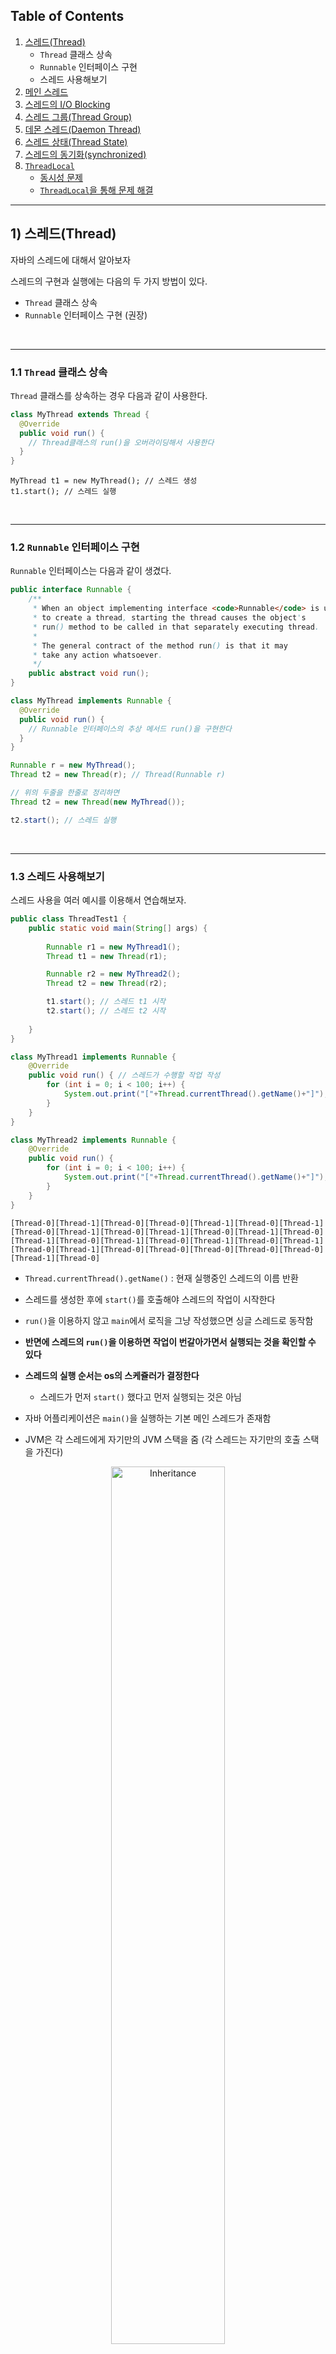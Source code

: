 ## Table of Contents

1. [스레드(Thread)](https://github.com/seungki1011/Data-Engineering/tree/main/java/(023)%20Thread)
   * `Thread` 클래스 상속
   * `Runnable` 인터페이스 구현
   * 스레드 사용해보기
2. [메인 스레드](https://github.com/seungki1011/Data-Engineering/tree/main/java/(023)%20Thread#2-%EB%A9%94%EC%9D%B8-%EC%8A%A4%EB%A0%88%EB%93%9Cmain-thread)
3. [스레드의 I/O Blocking](https://github.com/seungki1011/Data-Engineering/tree/main/java/(023)%20Thread#3-%EC%8A%A4%EB%A0%88%EB%93%9C%EC%9D%98-io-blocking)
4. [스레드 그룹(Thread Group)](https://github.com/seungki1011/Data-Engineering/tree/main/java/(023)%20Thread#4-%EC%8A%A4%EB%A0%88%EB%93%9C-%EA%B7%B8%EB%A3%B9thread-group)
5. [데몬 스레드(Daemon Thread)](https://github.com/seungki1011/Data-Engineering/tree/main/java/(023)%20Thread#5-%EB%8D%B0%EB%AA%AC-%EC%8A%A4%EB%A0%88%EB%93%9Cdaemon-thread)
6. [스레드 상태(Thread State)](https://github.com/seungki1011/Data-Engineering/tree/main/java/(023)%20Thread#6-%EC%8A%A4%EB%A0%88%EB%93%9C%EC%9D%98-%EC%83%81%ED%83%9Cthread-state)
7. [스레드의 동기화(synchronized)](https://github.com/seungki1011/Data-Engineering/tree/main/java/(023)%20Thread#7-%EC%8A%A4%EB%A0%88%EB%93%9C%EC%9D%98-%EB%8F%99%EA%B8%B0%ED%99%94-synchronized)
8. [`ThreadLocal`]()
   * [동시성 문제]()
   * [`ThreadLocal`을 통해 문제 해결]()

---

## 1) 스레드(Thread)

자바의 스레드에 대해서 알아보자

스레드의 구현과 실행에는 다음의 두 가지 방법이 있다.

* `Thread` 클래스 상속
* `Runnable` 인터페이스 구현 (권장)

<br>

---

### 1.1 `Thread` 클래스 상속

`Thread` 클래스를 상속하는 경우 다음과 같이 사용한다.

```java
class MyThread extends Thread {
  @Override
  public void run() {
    // Thread클래스의 run()을 오버라이딩해서 사용한다
  }
}
```

```
MyThread t1 = new MyThread(); // 스레드 생성
t1.start(); // 스레드 실행
```

<br>

---

### 1.2 `Runnable` 인터페이스 구현

`Runnable` 인터페이스는 다음과 같이 생겼다.

```java
public interface Runnable {
    /**
     * When an object implementing interface <code>Runnable</code> is used
     * to create a thread, starting the thread causes the object's
     * run() method to be called in that separately executing thread.
     * 
     * The general contract of the method run() is that it may
     * take any action whatsoever.
     */
    public abstract void run();
}
```

```java
class MyThread implements Runnable {
  @Override
  public void run() {
    // Runnable 인터페이스의 추상 메서드 run()을 구현한다
  }
}
```

```java
Runnable r = new MyThread();
Thread t2 = new Thread(r); // Thread(Runnable r)

// 위의 두줄을 한줄로 정리하면
Thread t2 = new Thread(new MyThread());

t2.start(); // 스레드 실행
```

<br>

---

### 1.3 스레드 사용해보기

스레드 사용을 여러 예시를 이용해서 연습해보자.

```java
public class ThreadTest1 {
    public static void main(String[] args) {
      
        Runnable r1 = new MyThread1();
        Thread t1 = new Thread(r1);

        Runnable r2 = new MyThread2();
        Thread t2 = new Thread(r2);

        t1.start(); // 스레드 t1 시작
        t2.start(); // 스레드 t2 시작
				
    }
}

class MyThread1 implements Runnable {
    @Override
    public void run() { // 스레드가 수행할 작업 작성
        for (int i = 0; i < 100; i++) {
            System.out.print("["+Thread.currentThread().getName()+"]");
        }
    }
}

class MyThread2 implements Runnable {
    @Override
    public void run() {
        for (int i = 0; i < 100; i++) {
            System.out.print("["+Thread.currentThread().getName()+"]");
        }
    }
}
```

```
[Thread-0][Thread-1][Thread-0][Thread-0][Thread-1][Thread-0][Thread-1][Thread-0][Thread-1][Thread-0][Thread-1][Thread-0][Thread-1][Thread-0][Thread-1][Thread-0][Thread-1][Thread-0][Thread-1][Thread-0][Thread-1][Thread-0][Thread-1][Thread-0][Thread-0][Thread-0][Thread-0][Thread-0][Thread-1][Thread-0]
```

* `Thread.currentThread().getName()` : 현재 실행중인 스레드의 이름 반환
* 스레드를 생성한 후에 `start()`를 호출해야 스레드의 작업이 시작한다
* `run()`을 이용하지 않고 `main`에서 로직을 그냥 작성했으면 싱글 스레드로 동작함
* **반면에 스레드의 `run()`을 이용하면 작업이 번갈아가면서 실행되는 것을 확인할 수 있다**



* **스레드의 실행 순서는 os의 스케쥴러가 결정한다**
  * 스레드가 먼저 `start()` 했다고 먼저 실행되는 것은 아님



* 자바 어플리케이션은 `main()`을 실행하는 기본 메인 스레드가 존재함
* JVM은 각 스레드에게 자기만의 JVM 스택을 줌 (각 스레드는 자기만의 호출 스택을 가진다)



<p align="center">   <img src="img/threadstack.png" alt="Inheritance" style="width: 60%;"> </p>

<p align='center'>https://medium.com/@Ravjan/java-threads-part-1-basics-5a131943979d</p>

<br>

---

## 2) 메인 스레드(Main Thread)

메인 스레드는 `main()`의 코드를 수행하는 스레드

자바에서 스레드는 두 가지로 나눌 수 있다

* 사용자 스레드(user thread) : 어플리케이션이 동작하도록 하는 스레드
  * 메인 스레드는 사용자 스레드에 해당한다
  * 모든 사용자 스레드가 종료되면 프로그램(JVM)도 종료된다
  * 메인 스레드가 종료되도 다른 사용자 스레드가 살아있으면 프로그램도 살아있음



* 데몬 스레드(daemon thread) : 보조 역할을 하는 스레드
  * 가비지 컬렉션과 같은 보조 역할을 백그라운드에서 하는 스레드

<br>

코드로 살펴보자.

```java
public class ThreadTest2 {

    static long startTime = 0;

    public static void main(String[] args) {

        Thread t1 = new Thread(new MyThread1());
        Thread t2 = new Thread(new MyThread2());

        t1.start();
        t2.start();
        startTime = System.currentTimeMillis();

        System.out.println();
        System.out.println("Total task time : "+ (System.currentTimeMillis()-startTime));
    } // main 스레드
}
```

```
[Thread-1]Total task time : 0
[Thread-0][Thread-1][Thread-0][Thread-1][Thread-1][Thread-0][Thread-1][Thread-0][Thread-1][Thread-1][Thread-0][Thread-1][Thread-0][Thread-1][Thread-0][Thread-1][Thread-0][Thread-1][Thread-0][Thread-1][Thread-1][Thread-0][Thread-1][Thread-1][Thread-0][Thread-0][Thread-1][Thread-0][Thread-1][Thread-1][Thread-1][Thread-1][Thread-1][Thread-0][Thread-0][Thread-0][Thread-1][Thread-0][Thread-1][Thread-0][Thread-1][Thread-0][Thread-0][Thread-0][Thread-1][Thread-0][Thread-1][Thread-1][Thread-1][Thread-1][Thread-1]
```

* 메인 스레드가 초반에 끝나버리는 것을 확인 가능 → 메인 스레드는 스레드 `t1`, `t2`를 시작하고 할일이 없으니깐 종료

<br>

```java
public class ThreadTest2 {

    static long startTime = 0;

    public static void main(String[] args) {

        Thread t1 = new Thread(new MyThread1());
        Thread t2 = new Thread(new MyThread2());

        t1.start();
        t2.start();
        startTime = System.currentTimeMillis();

        try {
            t1.join(); // main 스레드가 t1의 작업이 끝날 때까지 기다린다
            t2.join(); // main 스레드가 t2의 작업이 끝날 때까지 기다린다
        } catch (InterruptedException e) {}

        System.out.println();
        System.out.println("Total task time : "+ (System.currentTimeMillis()-startTime));
    } // main 스레드
}
```

```
[Thread-1][Thread-1][Thread-1][Thread-1][Thread-1][Thread-1][Thread-1][Thread-1][Thread-1][Thread-1][Thread-1][Thread-1][Thread-1][Thread-1][Thread-1][Thread-0][Thread-0][Thread-0][Thread-1][Thread-1][Thread-1][Thread-1][Thread-1][Thread-1][Thread-1][Thread-1][Thread-1][Thread-1][Thread-1][Thread-1][Thread-0][Thread-0][Thread-0][Thread-0][Thread-0][Thread-0][Thread-0][Thread-0][Thread-0][Thread-0][Thread-0][Thread-0][Thread-0][Thread-0][Thread-0][Thread-0][Thread-0][Thread-0][Thread-0][Thread-0][Thread-0][Thread-0][Thread-0][Thread-0][Thread-0][Thread-0][Thread-0][Thread-0][Thread-0][Thread-0][Thread-0]
Total task time : 3
```

* `join()`을 이용해서 메인 스레드의 종료를 나머지 스레드의 작업을 끝낼 때까지 지연시킨다 (기다리게 함)

<br>

---

## 3) 스레드의 I/O Blocking

I/O 블락킹 : 입출력 동안 작업이 중지

자바의 스레드의 I/O 블락킹에 대해서 알아보자.

<p align="center">   <img src="img/single.png" alt="Inheritance" style="width: 85%;"> </p>

<p align='center'>싱글 스레드에서의 I/O 블락킹</p>

<br>

<p align="center">   <img src="img/multi.png" alt="Inheritance" style="width: 85%;"> </p>

<p align='center'>멀티 스레드에서의 I/O 블락킹</p>

* 멀티 스레드를 이용할 경우 작업을 더 효율적으로 진행할 수 있다

<br>

---

## 4) 스레드 그룹(Thread Group)

스레드 그룹에 대해서 알아보자.

스레드 그룹(thread group)은 서로 관련된 스레드를 그룹으로 묶어서 다루기 위해 사용한다. 모든 스레드는 반드시 하나의 그룹에 포함된다. 그러나 우리는 지금까지 스레드를 그룹에 지정하지 않고 사용해왔다. 그 이유는 그룹을 지정하지 않고 생성한 스레드는 `메인 스레드 그룹`에 속하기 때문이다.

스레드는 자신을 생성한 스레드(parent thread)의 그룹과 우선순위를 상속받는다.

<br>

---

## 5) 데몬 스레드(Daemon Thread)

데몬 스레드는 일반 스레드의 작업을 돕는 보조적인 역할을 수행한다. 데몬 스레드는 일반 스레드가 모두 종료되면 자동적으로 종료된다.

다음이 보조 역할에 해당하는 것들이다.

* 가비지 컬렉터
* 자동저장
* 화면 자동 갱신

<br>

데몬 스레드는 보통 무한루프와 조건문을 이용해서, 실행 후 대기하다가 특정 조건을 만족하면 작업을 수행하고 대기하도록 작성한다.

<br>

```java
boolean isDaemon() // 스레드가 데몬 스레드인지 확인한다. 만약 데몬 스레드라면 true 반환

void setDaemon(boolean on) // 스레드를 데몬 스레드 또는 사용자 스레드로 변경한다. on을 true로 지정하면 데몬 스레드로 변경된다.
```

* `setDaemon(on)`은 반드시 `start()`를 호출하기 전에 실행되어야한다. 그렇지 않은 경우 예외 발생!

<br>

---

## 6) 스레드의 상태(Thread state)

스레드의 상태에 대해서 알아보자.

* `NEW` : 스레드가 생성되고 아직 `start()`를 하지 않은 상태
* `RUNNABLE` : 스레드가 실행 중 이거나 실행 가능한 상태
*  `WAITING` : 스레드의 작업이 종료되지는 않았지만 실행가능하지 않은 일시 정지 상태
* `TIMED_WATING` : `WAITING`과 동일하지만 일시정지 시간이 지정된 경우
* `BLOCKED` : 락을 기다리는 동안 일시정지된(blocked) 상태
* `TERMINATED` : 스레드의 작업이 종료된 상태

<br>

<p align="center">   <img src="img/ts2.png" alt="Inheritance" style="width: 80%;"> </p>

<p align='center'>https://www.codejava.net/java-core/concurrency/understanding-thread-states-thread-life-cycle-in-java</p>

<br>

<p align="center">   <img src="img/threadmethod.png" alt="Inheritance" style="width: 80%;"> </p>

<p align='center'>https://javaconceptoftheday.com/java-threads-cheat-sheet/</p>

<br>

---

## 7) 스레드의 동기화 (`synchronized`)

멀티 스레드 프로세스에서는 한 스레드가 다른 스레드의 작업에 영향을 미칠 수 있다. 진행중인 작업이 다른 스레드에게 간섭 받지 않기 위해서는 동기화 작업이 필요하다. 

* 동기화하기 위해서는 간섭받지 않아야 하는 문장(statement)들을 임계 영역(critical section)으로 설정한다
* 임계 영역은 락(lock)을 얻은 단 하나의 스레드만 출입가능하다

<br>

임계 영역을 설정하는 방법을 알아보자.

```java
// 1. 메서드 전체를 임계 영역으로 지정
public synchronized void myMethod() {
  // 임계 영역
}
```

```java
// 2. 특정 영역을 임계 영역으로 지정
synchronized(객체 참조 변수) {
  // 임계 영역
}
```

* 임계 영역은 가능한 최소로 설정하는 것이 좋다

<br>

동기화의 효율을 높이기 위해 사용하는 메서드들. (`Object` 클래스에 정의, 동기화 블럭 내에서만 사용가능하다)

* `wait()` : 객체의 lock을 풀고 스레드를 해당 객체의 대기 풀(waiting pool)에 넣는다
* `notify()` : 대기 풀에서 대기중인 스레드 중의 하나를 깨운다
* `notifyAll()` : 대기 풀에서 대기중인 모든 스레드를 깨운다

<br>

> (macOS) IntelliJ IDEA > Preferences > search "console" > use soft wraps in console 
>
> 이 설정을 사용하면 콘솔의 내용을 자동 줄바꿈 해준다.

<br>

---

## 8) `ThreadLocal`

### 8.1 동시성 문제

동일한 객체의 필드에 여러 스레드가 접근하고 조회하면서 생기는 문제에 대해서 알아보자.

다음 코드를 살펴보자.

<br>

`FieldService`

```java
@Slf4j
public class FieldService {

    private String nameStore;

    public String logic(String name) {
        log.info("Stored name = {} -> nameStore = {}", name, nameStore);
        nameStore = name;
        SleepUtil.sleep(1000);
        log.info("Found nameStore = {}", nameStore);
        return nameStore;
    }
}
```

* `FieldService`라는 클래스의 `logic()`은 넘어온 파라미터(`name`)를 `nameStore`라는 필드에 저장한다. 그 후 `sleep(1000)`을 통해서 1초 대기하고 `nameStore`를 반환하다
* `sleep()`은 따로 `SleepUtil` 클래스를 만들어서 `try-catch`를 처리했다

<br>

이제 `FieldService`라는 클래스의 인스턴스를 생성하고, 두 스레드가 이용하는 경우를 살펴보자.

<br>

```FieldServiceTest```

```java
@Slf4j
public class FieldServiceTest {

    private FieldService fieldService = new FieldService();

    @Test
    void field() {
        log.info("Main thread start!");
				
      	// Runnable 인터페이스를 통해서 스레드를 구현
        Runnable userA = () -> {
            fieldService.logic("userA");
        };

        Runnable userB = () -> {
            fieldService.logic("userB");
        };

        Thread threadA = new Thread(userA);
        threadA.setName("threadA");
        Thread threadB = new Thread(userB);
        threadA.setName("threadB");
				
      	// 스레드A 시작
        threadA.start();
        //SleepUtil.sleep(2000); // 동시성 문제 발생 x
        SleepUtil.sleep(200); // 동시성 문제 발생 o
        // 스레드B 시작
        threadB.start();

        SleepUtil.sleep(3000); // Main thread 종료 대기
        log.info("Main Exit!");

    }
}
```

```
02:20:54.319 [Test worker] INFO FieldServiceTest -- Main thread start!
02:20:54.321 [threadA] INFO FieldService -- Stored name = userA -> nameStore = null
02:20:54.522 [threadB] INFO FieldService -- Stored name = userB -> nameStore = userA
02:20:56.327 [threadA] INFO FieldService -- Found nameStore = userB
02:20:56.527 [threadB] INFO FieldService -- Found nameStore = userB
02:20:57.526 [Test worker] INFO FieldServiceTest -- Main Exit!
```

* `FieldService`의 인스턴스인 `fieldService`를 통해서 두 스레드 `threadA`, `threadB`가 각각 `userA`, `userB`라는 파라미터를 넘기고 있다
* 동작 순서
  * `threadA` 시작
  * `"userA"`를 인스턴스의 필드인 `nameStore`에 저장
  * `threadA`는 아직 처리중(`sleep()`)
  * `threadB` 시작
  * `"userB"`를 인스턴스의 필드인 `nameStore`에 저장 (기존 `"userA"`→`"userB"`)
  * `threadA`에서 `nameStore` 조회 : `userB`를 받음
  * `threadB`에서 `nameStore` 조회 : `userB`를 받음

<br>

여기서의 문제는 로직의 동작 의도는 `threadA`에서 `userA`를 조회해야 하지만, `userB`를 조회했다는 것이다. 이것이 멀티 스레드에서 공통으로 사용하는 인스턴스의 필드에 접근시 격게되는 동시성 문제이다. 다음 그림을 통해서 문제를 다시 한번 살펴보자.

<br>

 <p align="center">   <img src="img/local1.png" alt="thread" style="width: 100%;"> </p>

<p align='center'>동시성 문제</p>

위 그림에서도 살펴볼 수 있듯이, 다수의 스레드에서 객체의 필드에 접근해서 사용하게 되면, 의도하지 않는 결과를 만들어낼 수 있다.(`threadA`에서 `userB` 값을 조회)

이런 동시성 문제는 싱글톤 패턴 처럼 공통으로 사용하는 객체가 있거나, `static`과 같은 공용 필드에 값을 변경하기 때문에 발생한다.(값을 읽기만 하는 경우 발생하지 않는다) 

이런 문제를 해결하기 위해서 자바는 `ThreadLocal` 클래스를 제공한다.

<br>

---

### 8.2 `ThreadLocal`을 통해 문제 해결

자바가 제공하는 `java.lang.ThreadLocal` 클래스를 사용해보자.

들어가기에 앞서, 스레드 로컬의 기능을 아주 간단히 설명하자면 스레드 로컬을 사용하면 스레드 별로 별도의 내부 저장소를 제공한다. 스레드 별로 존재하기 때문에, 같은 인스턴스의 스레드 로컬 필드에 접근해도 별도로 저장되기 때문에 안전하다. 예시와 그림을 통해서 더 자세히 알아보자.

<br>

`ThreadLocalService`

```java
@Slf4j
public class ThreadLocalService {
    private ThreadLocal<String> nameStore = new ThreadLocal<>();

    public String logic(String name) {
        log.info("Stored name = {} -> nameStore = {}", name, nameStore.get());
        nameStore.set(name);
        SleepUtil.sleep(1000);
        log.info("Found nameStore = {}", nameStore.get());
        return nameStore.get();
    }
}
```

* `set(value)` : 값 저장
  * 현재 스레드 기준으로 `ThreadLocalMap` 객체에 값을 저장한다(없다면 생성)
* `get()` : 값 조회
  * 현재 스레드 기준으로 `ThreadLocalMap` 객체에 저장된 값을 찾아서 반환
* `remove()` : 값 제거
  * 현재 스레드 기준으로 `ThreadLocalMap` 객체에 해당 값을 제거

<br>

코드에서 구현하지는 않았지만 스레드 로컬 필드에 값을 저장후 사용이 끝났으면, 나중에 `remove()`로 값을 제거해줘야 문제가 발생하지 않는다.

<br>

`ThreadLocalServiceTest`

```java
@Slf4j
public class ThreadLocalServiceTest {

    private ThreadLocalService service = new ThreadLocalService();

    @Test
    void field() {
        log.info("Main thread start!");

        Runnable userA = () -> {
            service.logic("userA");
        };

        Runnable userB = () -> {
            service.logic("userB");
        };

        Thread threadA = new Thread(userA);
        threadA.setName("threadA");
        Thread threadB = new Thread(userB);
        threadB.setName("threadB");

        threadA.start();
        SleepUtil.sleep(100);
        threadB.start();

        SleepUtil.sleep(3000); // Main thread 종료 대기
        log.info("Main Exit!");

    }
}
```

```
16:48:58.456 [Test worker] INFO ThreadLocalServiceTest -- Main thread start!
16:48:58.459 [threadA] INFO ThreadLocalService -- Stored name = userA -> nameStore = null
16:48:58.564 [threadB] INFO ThreadLocalService -- Stored name = userB -> nameStore = null
16:48:59.464 [threadA] INFO ThreadLocalService -- Found nameStore = userA
16:48:59.569 [threadB] INFO ThreadLocalService -- Found nameStore = userB
16:49:01.568 [Test worker] INFO ThreadLocalServiceTest -- Main Exit!
```

* 기존 필드 저장 후 조회의 문제가 `ThreadLocal`을 도입하면서 해결된 것을 확인할 수 있다

<br>

다음 그림을 통해서 더 쉽게 이해해보자.

<br>

 <p align="center">   <img src="img/local2.png" alt="thread" style="width: 100%;"> </p>

* `ThreadLocal`을 사용하면 각 스레드 별로 필드에 대한 별도의 저장소가 생김
* 스레드 별로 관리가 되기 때문에, 멀리 스레드 상황에서 스레드 로컬 필드에 접근해서 쓰기 작업을 하든 읽기 작업을 하든 문제가 생기지 않는다
* 주의할 점은 해당 스레드의 로직이 스레드 로컬 사용을 완료했으면 반드시 `remove()`로 저장된 값을 제거해줘야 한다

<br>

그럼 왜 `remove()`를 통해 스레드 로컬 필드의 값을 제거해줘야 할까?

그 이유는 스레드 풀을 사용할때 값을 제거하지 않는 경우 문제가 발생하기 때문이다.

<br>

 <p align="center">   <img src="img/local4.png" alt="thread" style="width: 90%;"> </p>

* 기존 값을 제거하지 않는 경우 스레드풀에서 스레드를 재사용하는 과정에서 다시 `get()`을 통해 필드에 접근하면, 제거하지 않은 값을 그대로 조회할 수 있는 문제가 발생할 수 있다





<br>

---

## Reference

1. [https://medium.com/@Ravjan/java-threads-part-1-basics-5a131943979d](https://medium.com/@Ravjan/java-threads-part-1-basics-5a131943979d)
1. [https://www.codejava.net/java-core/concurrency/understanding-thread-states-thread-life-cycle-in-java](https://www.codejava.net/java-core/concurrency/understanding-thread-states-thread-life-cycle-in-java)
1. [https://javaconceptoftheday.com/java-threads-cheat-sheet/](https://javaconceptoftheday.com/java-threads-cheat-sheet/)
